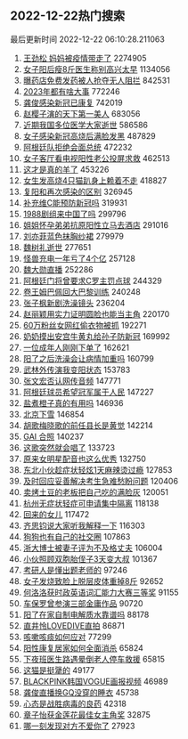 ## 2022-12-22热门搜索 
最后更新时间 2022-12-22 06:10:28.211063 
1. [王劲松 妈妈被疫情带走了](https://s.weibo.com/weibo?q=%E7%8E%8B%E5%8A%B2%E6%9D%BE%20%E5%A6%88%E5%A6%88%E8%A2%AB%E7%96%AB%E6%83%85%E5%B8%A6%E8%B5%B0%E4%BA%86&t=31&band_rank=1&Refer=top) 2274905
1. [女子阳后瘦8斤医生称别高兴太早](https://s.weibo.com/weibo?q=%23%E5%A5%B3%E5%AD%90%E9%98%B3%E5%90%8E%E7%98%A68%E6%96%A4%E5%8C%BB%E7%94%9F%E7%A7%B0%E5%88%AB%E9%AB%98%E5%85%B4%E5%A4%AA%E6%97%A9%23&t=31&band_rank=11&Refer=top) 1134056
1. [曝药店免费发药被人抢夺无人阻拦](https://s.weibo.com/weibo?q=%23%E6%9B%9D%E8%8D%AF%E5%BA%97%E5%85%8D%E8%B4%B9%E5%8F%91%E8%8D%AF%E8%A2%AB%E4%BA%BA%E6%8A%A2%E5%A4%BA%E6%97%A0%E4%BA%BA%E9%98%BB%E6%8B%A6%23&t=31&band_rank=2&Refer=top) 842531
1. [2023年都有啥大事](https://s.weibo.com/weibo?q=%232023%E5%B9%B4%E9%83%BD%E6%9C%89%E5%95%A5%E5%A4%A7%E4%BA%8B%23&t=31&band_rank=3&Refer=top) 772246
1. [龚俊感染新冠已康复](https://s.weibo.com/weibo?q=%23%E9%BE%9A%E4%BF%8A%E6%84%9F%E6%9F%93%E6%96%B0%E5%86%A0%E5%B7%B2%E5%BA%B7%E5%A4%8D%23&t=31&band_rank=4&Refer=top) 742019
1. [赵樱子演的天下第一美人](https://s.weibo.com/weibo?q=%23%E8%B5%B5%E6%A8%B1%E5%AD%90%E6%BC%94%E7%9A%84%E5%A4%A9%E4%B8%8B%E7%AC%AC%E4%B8%80%E7%BE%8E%E4%BA%BA%23&t=31&band_rank=5&Refer=top) 683056
1. [近期我国多位医学大家逝世](https://s.weibo.com/weibo?q=%23%E8%BF%91%E6%9C%9F%E6%88%91%E5%9B%BD%E5%A4%9A%E4%BD%8D%E5%8C%BB%E5%AD%A6%E5%A4%A7%E5%AE%B6%E9%80%9D%E4%B8%96%23&t=31&band_rank=6&Refer=top) 586586
1. [女子感染新冠高烧后满脸发黑](https://s.weibo.com/weibo?q=%23%E5%A5%B3%E5%AD%90%E6%84%9F%E6%9F%93%E6%96%B0%E5%86%A0%E9%AB%98%E7%83%A7%E5%90%8E%E6%BB%A1%E8%84%B8%E5%8F%91%E9%BB%91%23&t=31&band_rank=7&Refer=top) 487829
1. [阿根廷队拒绝会面总统](https://s.weibo.com/weibo?q=%23%E9%98%BF%E6%A0%B9%E5%BB%B7%E9%98%9F%E6%8B%92%E7%BB%9D%E4%BC%9A%E9%9D%A2%E6%80%BB%E7%BB%9F%23&t=31&band_rank=8&Refer=top) 472232
1. [女子客厅看电视阳性老公投屏求救](https://s.weibo.com/weibo?q=%23%E5%A5%B3%E5%AD%90%E5%AE%A2%E5%8E%85%E7%9C%8B%E7%94%B5%E8%A7%86%E9%98%B3%E6%80%A7%E8%80%81%E5%85%AC%E6%8A%95%E5%B1%8F%E6%B1%82%E6%95%91%23&t=31&band_rank=9&Refer=top) 462513
1. [这才是真的羊了](https://s.weibo.com/weibo?q=%23%E8%BF%99%E6%89%8D%E6%98%AF%E7%9C%9F%E7%9A%84%E7%BE%8A%E4%BA%86%23&t=31&band_rank=10&Refer=top) 453226
1. [女生发高烧4只猫趴身上赖着不走](https://s.weibo.com/weibo?q=%23%E5%A5%B3%E7%94%9F%E5%8F%91%E9%AB%98%E7%83%A74%E5%8F%AA%E7%8C%AB%E8%B6%B4%E8%BA%AB%E4%B8%8A%E8%B5%96%E7%9D%80%E4%B8%8D%E8%B5%B0%23&t=31&band_rank=12&Refer=top) 418827
1. [复阳和再次感染的区别](https://s.weibo.com/weibo?q=%23%E5%A4%8D%E9%98%B3%E5%92%8C%E5%86%8D%E6%AC%A1%E6%84%9F%E6%9F%93%E7%9A%84%E5%8C%BA%E5%88%AB%23&t=31&band_rank=13&Refer=top) 326945
1. [补充维C能预防新冠吗](https://s.weibo.com/weibo?q=%23%E8%A1%A5%E5%85%85%E7%BB%B4C%E8%83%BD%E9%A2%84%E9%98%B2%E6%96%B0%E5%86%A0%E5%90%97%23&t=31&band_rank=14&Refer=top) 319931
1. [1988剧组来中国了吗](https://s.weibo.com/weibo?q=%231988%E5%89%A7%E7%BB%84%E6%9D%A5%E4%B8%AD%E5%9B%BD%E4%BA%86%E5%90%97%23&t=31&band_rank=15&Refer=top) 299796
1. [姐姐怀孕弟弟抗原阳性立马去酒店](https://s.weibo.com/weibo?q=%23%E5%A7%90%E5%A7%90%E6%80%80%E5%AD%95%E5%BC%9F%E5%BC%9F%E6%8A%97%E5%8E%9F%E9%98%B3%E6%80%A7%E7%AB%8B%E9%A9%AC%E5%8E%BB%E9%85%92%E5%BA%97%23&t=31&band_rank=16&Refer=top) 291016
1. [刘亦菲蓝色抹胸纱裙](https://s.weibo.com/weibo?q=%23%E5%88%98%E4%BA%A6%E8%8F%B2%E8%93%9D%E8%89%B2%E6%8A%B9%E8%83%B8%E7%BA%B1%E8%A3%99%23&t=31&band_rank=17&Refer=top) 279979
1. [魏树礼逝世](https://s.weibo.com/weibo?q=%23%E9%AD%8F%E6%A0%91%E7%A4%BC%E9%80%9D%E4%B8%96%23&t=31&band_rank=18&Refer=top) 277651
1. [怪兽充电一年亏了4个亿](https://s.weibo.com/weibo?q=%23%E6%80%AA%E5%85%BD%E5%85%85%E7%94%B5%E4%B8%80%E5%B9%B4%E4%BA%8F%E4%BA%864%E4%B8%AA%E4%BA%BF%23&t=31&band_rank=19&Refer=top) 257128
1. [魏大勋直播](https://s.weibo.com/weibo?q=%23%E9%AD%8F%E5%A4%A7%E5%8B%8B%E7%9B%B4%E6%92%AD%23&t=31&band_rank=24&Refer=top) 252286
1. [阿根廷门将曾要求C罗主罚点球](https://s.weibo.com/weibo?q=%23%E9%98%BF%E6%A0%B9%E5%BB%B7%E9%97%A8%E5%B0%86%E6%9B%BE%E8%A6%81%E6%B1%82C%E7%BD%97%E4%B8%BB%E7%BD%9A%E7%82%B9%E7%90%83%23&t=31&band_rank=20&Refer=top) 244329
1. [卷王姆巴佩回大巴黎训练](https://s.weibo.com/weibo?q=%23%E5%8D%B7%E7%8E%8B%E5%A7%86%E5%B7%B4%E4%BD%A9%E5%9B%9E%E5%A4%A7%E5%B7%B4%E9%BB%8E%E8%AE%AD%E7%BB%83%23&t=31&band_rank=21&Refer=top) 240248
1. [张子枫新剧洗澡镜头](https://s.weibo.com/weibo?q=%23%E5%BC%A0%E5%AD%90%E6%9E%AB%E6%96%B0%E5%89%A7%E6%B4%97%E6%BE%A1%E9%95%9C%E5%A4%B4%23&t=31&band_rank=22&Refer=top) 236204
1. [赵丽颖用实力证明圆脸也能当主角](https://s.weibo.com/weibo?q=%23%E8%B5%B5%E4%B8%BD%E9%A2%96%E7%94%A8%E5%AE%9E%E5%8A%9B%E8%AF%81%E6%98%8E%E5%9C%86%E8%84%B8%E4%B9%9F%E8%83%BD%E5%BD%93%E4%B8%BB%E8%A7%92%23&t=31&band_rank=23&Refer=top) 220170
1. [60万粉丝女网红偷衣物被抓](https://s.weibo.com/weibo?q=%2360%E4%B8%87%E7%B2%89%E4%B8%9D%E5%A5%B3%E7%BD%91%E7%BA%A2%E5%81%B7%E8%A1%A3%E7%89%A9%E8%A2%AB%E6%8A%93%23&t=31&band_rank=25&Refer=top) 192271
1. [奶奶摸出安宫牛黄丸给孙子防新冠](https://s.weibo.com/weibo?q=%23%E5%A5%B6%E5%A5%B6%E6%91%B8%E5%87%BA%E5%AE%89%E5%AE%AB%E7%89%9B%E9%BB%84%E4%B8%B8%E7%BB%99%E5%AD%99%E5%AD%90%E9%98%B2%E6%96%B0%E5%86%A0%23&t=31&band_rank=26&Refer=top) 169992
1. [一位成年人刚刚下单了](https://s.weibo.com/weibo?q=%23%E4%B8%80%E4%BD%8D%E6%88%90%E5%B9%B4%E4%BA%BA%E5%88%9A%E5%88%9A%E4%B8%8B%E5%8D%95%E4%BA%86%23&t=31&band_rank=27&Refer=top) 162621
1. [阳了之后洗澡会让病情加重吗](https://s.weibo.com/weibo?q=%23%E9%98%B3%E4%BA%86%E4%B9%8B%E5%90%8E%E6%B4%97%E6%BE%A1%E4%BC%9A%E8%AE%A9%E7%97%85%E6%83%85%E5%8A%A0%E9%87%8D%E5%90%97%23&t=31&band_rank=28&Refer=top) 160799
1. [武林外传演我变阳状态](https://s.weibo.com/weibo?q=%23%E6%AD%A6%E6%9E%97%E5%A4%96%E4%BC%A0%E6%BC%94%E6%88%91%E5%8F%98%E9%98%B3%E7%8A%B6%E6%80%81%23&t=31&band_rank=29&Refer=top) 153783
1. [张文宏否认网传音频](https://s.weibo.com/weibo?q=%23%E5%BC%A0%E6%96%87%E5%AE%8F%E5%90%A6%E8%AE%A4%E7%BD%91%E4%BC%A0%E9%9F%B3%E9%A2%91%23&t=31&band_rank=30&Refer=top) 147771
1. [阿根廷球员希望冠军属于人民](https://s.weibo.com/weibo?q=%23%E9%98%BF%E6%A0%B9%E5%BB%B7%E7%90%83%E5%91%98%E5%B8%8C%E6%9C%9B%E5%86%A0%E5%86%9B%E5%B1%9E%E4%BA%8E%E4%BA%BA%E6%B0%91%23&t=31&band_rank=31&Refer=top) 147227
1. [盐煮橙子真的有用吗](https://s.weibo.com/weibo?q=%23%E7%9B%90%E7%85%AE%E6%A9%99%E5%AD%90%E7%9C%9F%E7%9A%84%E6%9C%89%E7%94%A8%E5%90%97%23&t=31&band_rank=32&Refer=top) 146936
1. [北京下雪](https://s.weibo.com/weibo?q=%23%E5%8C%97%E4%BA%AC%E4%B8%8B%E9%9B%AA%23&t=31&band_rank=33&Refer=top) 146854
1. [胡歌梅晓歌的前任县长是黄觉](https://s.weibo.com/weibo?q=%23%E8%83%A1%E6%AD%8C%E6%A2%85%E6%99%93%E6%AD%8C%E7%9A%84%E5%89%8D%E4%BB%BB%E5%8E%BF%E9%95%BF%E6%98%AF%E9%BB%84%E8%A7%89%23&t=31&band_rank=34&Refer=top) 142214
1. [GAI 合照](https://s.weibo.com/weibo?q=GAI%20%E5%90%88%E7%85%A7&t=31&band_rank=35&Refer=top) 140237
1. [这歌突然就会唱了](https://s.weibo.com/weibo?q=%23%E8%BF%99%E6%AD%8C%E7%AA%81%E7%84%B6%E5%B0%B1%E4%BC%9A%E5%94%B1%E4%BA%86%23&t=31&band_rank=42&Refer=top) 133723
1. [原来女明星配音也这么优秀](https://s.weibo.com/weibo?q=%23%E5%8E%9F%E6%9D%A5%E5%A5%B3%E6%98%8E%E6%98%9F%E9%85%8D%E9%9F%B3%E4%B9%9F%E8%BF%99%E4%B9%88%E4%BC%98%E7%A7%80%23&t=31&band_rank=36&Refer=top) 132750
1. [东北小伙趁症状轻炫1天麻辣烫过瘾](https://s.weibo.com/weibo?q=%23%E4%B8%9C%E5%8C%97%E5%B0%8F%E4%BC%99%E8%B6%81%E7%97%87%E7%8A%B6%E8%BD%BB%E7%82%AB1%E5%A4%A9%E9%BA%BB%E8%BE%A3%E7%83%AB%E8%BF%87%E7%98%BE%23&t=31&band_rank=37&Refer=top) 127853
1. [及时回应妥善解决考生急难愁盼问题](https://s.weibo.com/weibo?q=%23%E5%8F%8A%E6%97%B6%E5%9B%9E%E5%BA%94%E5%A6%A5%E5%96%84%E8%A7%A3%E5%86%B3%E8%80%83%E7%94%9F%E6%80%A5%E9%9A%BE%E6%84%81%E7%9B%BC%E9%97%AE%E9%A2%98%23&t=31&band_rank=38&Refer=top) 120406
1. [卖烤土豆的老板把自己吃的满脸灰](https://s.weibo.com/weibo?q=%23%E5%8D%96%E7%83%A4%E5%9C%9F%E8%B1%86%E7%9A%84%E8%80%81%E6%9D%BF%E6%8A%8A%E8%87%AA%E5%B7%B1%E5%90%83%E7%9A%84%E6%BB%A1%E8%84%B8%E7%81%B0%23&t=31&band_rank=49&Refer=top) 120051
1. [杭州无症状轻症可申请集中隔离](https://s.weibo.com/weibo?q=%23%E6%9D%AD%E5%B7%9E%E6%97%A0%E7%97%87%E7%8A%B6%E8%BD%BB%E7%97%87%E5%8F%AF%E7%94%B3%E8%AF%B7%E9%9B%86%E4%B8%AD%E9%9A%94%E7%A6%BB%23&t=31&band_rank=39&Refer=top) 118138
1. [回来的女儿](https://s.weibo.com/weibo?q=%E5%9B%9E%E6%9D%A5%E7%9A%84%E5%A5%B3%E5%84%BF&t=31&band_rank=40&Refer=top) 117472
1. [齐思钧说大家听我解释一下](https://s.weibo.com/weibo?q=%23%E9%BD%90%E6%80%9D%E9%92%A7%E8%AF%B4%E5%A4%A7%E5%AE%B6%E5%90%AC%E6%88%91%E8%A7%A3%E9%87%8A%E4%B8%80%E4%B8%8B%23&t=31&band_rank=41&Refer=top) 116303
1. [狗狗也有自己的社交圈](https://s.weibo.com/weibo?q=%23%E7%8B%97%E7%8B%97%E4%B9%9F%E6%9C%89%E8%87%AA%E5%B7%B1%E7%9A%84%E7%A4%BE%E4%BA%A4%E5%9C%88%23&t=31&band_rank=43&Refer=top) 107863
1. [浙大博士被妻子评为不及格丈夫](https://s.weibo.com/weibo?q=%23%E6%B5%99%E5%A4%A7%E5%8D%9A%E5%A3%AB%E8%A2%AB%E5%A6%BB%E5%AD%90%E8%AF%84%E4%B8%BA%E4%B8%8D%E5%8F%8A%E6%A0%BC%E4%B8%88%E5%A4%AB%23&t=31&band_rank=44&Refer=top) 106004
1. [小伙照顾双胞胎侄子3天变大叔](https://s.weibo.com/weibo?q=%23%E5%B0%8F%E4%BC%99%E7%85%A7%E9%A1%BE%E5%8F%8C%E8%83%9E%E8%83%8E%E4%BE%84%E5%AD%903%E5%A4%A9%E5%8F%98%E5%A4%A7%E5%8F%94%23&t=31&band_rank=45&Refer=top) 101367
1. [考研人是懂出题老师的](https://s.weibo.com/weibo?q=%23%E8%80%83%E7%A0%94%E4%BA%BA%E6%98%AF%E6%87%82%E5%87%BA%E9%A2%98%E8%80%81%E5%B8%88%E7%9A%84%23&t=31&band_rank=46&Refer=top) 97246
1. [女子发烧致脸上脱层皮体重掉8斤](https://s.weibo.com/weibo?q=%23%E5%A5%B3%E5%AD%90%E5%8F%91%E7%83%A7%E8%87%B4%E8%84%B8%E4%B8%8A%E8%84%B1%E5%B1%82%E7%9A%AE%E4%BD%93%E9%87%8D%E6%8E%898%E6%96%A4%23&t=31&band_rank=47&Refer=top) 92652
1. [何洛洛获时政英语词汇能力大赛三等奖](https://s.weibo.com/weibo?q=%23%E4%BD%95%E6%B4%9B%E6%B4%9B%E8%8E%B7%E6%97%B6%E6%94%BF%E8%8B%B1%E8%AF%AD%E8%AF%8D%E6%B1%87%E8%83%BD%E5%8A%9B%E5%A4%A7%E8%B5%9B%E4%B8%89%E7%AD%89%E5%A5%96%23&t=31&band_rank=33&Refer=top) 91155
1. [车保罗曾参演三部金庸作品](https://s.weibo.com/weibo?q=%23%E8%BD%A6%E4%BF%9D%E7%BD%97%E6%9B%BE%E5%8F%82%E6%BC%94%E4%B8%89%E9%83%A8%E9%87%91%E5%BA%B8%E4%BD%9C%E5%93%81%23&t=31&band_rank=34&Refer=top) 90720
1. [阳了在家自制电解质水靠谱吗](https://s.weibo.com/weibo?q=%23%E9%98%B3%E4%BA%86%E5%9C%A8%E5%AE%B6%E8%87%AA%E5%88%B6%E7%94%B5%E8%A7%A3%E8%B4%A8%E6%B0%B4%E9%9D%A0%E8%B0%B1%E5%90%97%23&t=31&band_rank=48&Refer=top) 88178
1. [直井怜LOVEDIVE直拍](https://s.weibo.com/weibo?q=%23%E7%9B%B4%E4%BA%95%E6%80%9CLOVEDIVE%E7%9B%B4%E6%8B%8D%23&t=31&band_rank=19&Refer=top) 86871
1. [咳嗽咳痰如何应对](https://s.weibo.com/weibo?q=%23%E5%92%B3%E5%97%BD%E5%92%B3%E7%97%B0%E5%A6%82%E4%BD%95%E5%BA%94%E5%AF%B9%23&t=31&band_rank=50&Refer=top) 77299
1. [阳性康复居家如何全面消杀](https://s.weibo.com/weibo?q=%23%E9%98%B3%E6%80%A7%E5%BA%B7%E5%A4%8D%E5%B1%85%E5%AE%B6%E5%A6%82%E4%BD%95%E5%85%A8%E9%9D%A2%E6%B6%88%E6%9D%80%23&t=31&band_rank=48&Refer=top) 65824
1. [下夜班医生路遇晕倒老人停车救援](https://s.weibo.com/weibo?q=%23%E4%B8%8B%E5%A4%9C%E7%8F%AD%E5%8C%BB%E7%94%9F%E8%B7%AF%E9%81%87%E6%99%95%E5%80%92%E8%80%81%E4%BA%BA%E5%81%9C%E8%BD%A6%E6%95%91%E6%8F%B4%23&t=31&band_rank=50&Refer=top) 65815
1. [这猫是挺犟的](https://s.weibo.com/weibo?q=%23%E8%BF%99%E7%8C%AB%E6%98%AF%E6%8C%BA%E7%8A%9F%E7%9A%84%23&t=31&band_rank=49&Refer=top) 49177
1. [BLACKPINK韩国VOGUE画报视频](https://s.weibo.com/weibo?q=%23BLACKPINK%E9%9F%A9%E5%9B%BDVOGUE%E7%94%BB%E6%8A%A5%E8%A7%86%E9%A2%91%23&t=31&band_rank=31&Refer=top) 46989
1. [龚俊直播换GQ没穿的睡衣](https://s.weibo.com/weibo?q=%23%E9%BE%9A%E4%BF%8A%E7%9B%B4%E6%92%AD%E6%8D%A2GQ%E6%B2%A1%E7%A9%BF%E7%9A%84%E7%9D%A1%E8%A1%A3%23&t=31&band_rank=23&Refer=top) 45738
1. [心态是战胜病毒的良药](https://s.weibo.com/weibo?q=%23%E5%BF%83%E6%80%81%E6%98%AF%E6%88%98%E8%83%9C%E7%97%85%E6%AF%92%E7%9A%84%E8%89%AF%E8%8D%AF%23&t=31&band_rank=50&Refer=top) 42318
1. [章子怡获金莲花最佳女主角奖](https://s.weibo.com/weibo?q=%23%E7%AB%A0%E5%AD%90%E6%80%A1%E8%8E%B7%E9%87%91%E8%8E%B2%E8%8A%B1%E6%9C%80%E4%BD%B3%E5%A5%B3%E4%B8%BB%E8%A7%92%E5%A5%96%23&t=31&band_rank=41&Refer=top) 32875
1. [哪一刻发现对方不爱你了](https://s.weibo.com/weibo?q=%23%E5%93%AA%E4%B8%80%E5%88%BB%E5%8F%91%E7%8E%B0%E5%AF%B9%E6%96%B9%E4%B8%8D%E7%88%B1%E4%BD%A0%E4%BA%86%23&t=31&band_rank=49&Refer=top) 27923
